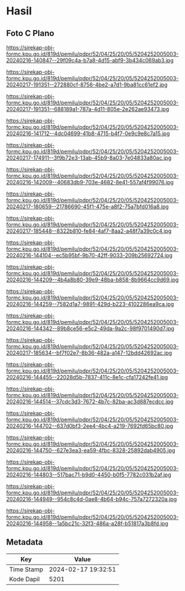 # Hasil

## Foto C Plano

https://sirekap-obj-formc.kpu.go.id/819d/pemilu/pdpr/52/04/25/20/05/5204252005003-20240216-140847--29f09c4a-b7a8-4d15-abf9-3b434c069ab3.jpg

https://sirekap-obj-formc.kpu.go.id/819d/pemilu/pdpr/52/04/25/20/05/5204252005003-20240217-191351--272880cf-8756-4be2-a7d1-9ba81cc61ef2.jpg

https://sirekap-obj-formc.kpu.go.id/819d/pemilu/pdpr/52/04/25/20/05/5204252005003-20240217-191351--688189a1-787a-4d11-805e-2e262ae93473.jpg

https://sirekap-obj-formc.kpu.go.id/819d/pemilu/pdpr/52/04/25/20/05/5204252005003-20240216-141712--4dc04699-41b8-4715-b4f7-0e9c9e8c7a15.jpg

https://sirekap-obj-formc.kpu.go.id/819d/pemilu/pdpr/52/04/25/20/05/5204252005003-20240217-174911--3f9b72e3-13ab-45b9-8a03-7e04833a80ac.jpg

https://sirekap-obj-formc.kpu.go.id/819d/pemilu/pdpr/52/04/25/20/05/5204252005003-20240216-142009--40683db9-703e-4682-8e41-557af4f99076.jpg

https://sirekap-obj-formc.kpu.go.id/819d/pemilu/pdpr/52/04/25/20/05/5204252005003-20240217-180659--21786690-45f1-475e-a8f2-75a7bfd016a8.jpg

https://sirekap-obj-formc.kpu.go.id/819d/pemilu/pdpr/52/04/25/20/05/5204252005003-20240217-185448--8322b810-fe84-4af7-8aa2-a48f7a39c0c4.jpg

https://sirekap-obj-formc.kpu.go.id/819d/pemilu/pdpr/52/04/25/20/05/5204252005003-20240216-144104--ec5b95bf-9b70-42ff-9033-209b25692724.jpg

https://sirekap-obj-formc.kpu.go.id/819d/pemilu/pdpr/52/04/25/20/05/5204252005003-20240216-144209--4b4a8b80-39e9-48ba-b858-8b9664cc9d69.jpg

https://sirekap-obj-formc.kpu.go.id/819d/pemilu/pdpr/52/04/25/20/05/5204252005003-20240216-144259--7582d1a7-9891-429d-b223-4102286ea9ca.jpg

https://sirekap-obj-formc.kpu.go.id/819d/pemilu/pdpr/52/04/25/20/05/5204252005003-20240216-144342--89b8ce56-e5c2-49da-9a2c-98f9701490d7.jpg

https://sirekap-obj-formc.kpu.go.id/819d/pemilu/pdpr/52/04/25/20/05/5204252005003-20240217-185634--bf7f02e7-8b36-482a-a147-12bdd42692ac.jpg

https://sirekap-obj-formc.kpu.go.id/819d/pemilu/pdpr/52/04/25/20/05/5204252005003-20240216-144455--22028d5b-7837-411c-8e1c-cfa17242fe41.jpg

https://sirekap-obj-formc.kpu.go.id/819d/pemilu/pdpr/52/04/25/20/05/5204252005003-20240216-144514--37cdc3d3-7672-4b7c-82ba-ac3d887ecdcc.jpg

https://sirekap-obj-formc.kpu.go.id/819d/pemilu/pdpr/52/04/25/20/05/5204252005003-20240216-144702--637d0bf3-2ee4-4bc4-a219-7692fd65bc80.jpg

https://sirekap-obj-formc.kpu.go.id/819d/pemilu/pdpr/52/04/25/20/05/5204252005003-20240216-144750--627e3ea3-ea59-4fbc-8328-25892dab4905.jpg

https://sirekap-obj-formc.kpu.go.id/819d/pemilu/pdpr/52/04/25/20/05/5204252005003-20240216-144803--517bac71-b9d0-4450-b0f5-7782c031b2af.jpg

https://sirekap-obj-formc.kpu.go.id/819d/pemilu/pdpr/52/04/25/20/05/5204252005003-20240216-144949--954c8c4d-0ae8-4b64-b94c-757a7272320a.jpg

https://sirekap-obj-formc.kpu.go.id/819d/pemilu/pdpr/52/04/25/20/05/5204252005003-20240216-144958--1a5bc21c-32f3-486a-a28f-b51817a3b8fd.jpg


## Metadata

| Key        | Value               |
| ---------- | ------------------- |
| Time Stamp | 2024-02-17 19:32:51 |
| Kode Dapil | 5201                |



